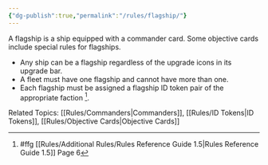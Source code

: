 ```yaml
---
{"dg-publish":true,"permalink":"/rules/flagship/"}
---
```


A flagship is a ship equipped with a commander card. Some objective cards include special rules for flagships.

- Any ship can be a flagship regardless of the upgrade icons in its upgrade bar.
- A fleet must have one flagship and cannot have more than one.
- Each flagship must be assigned a flagship ID token pair of the appropriate faction [^1].

Related Topics: [[Rules/Commanders\|Commanders]], [[Rules/ID Tokens\|ID Tokens]], [[Rules/Objective Cards\|Objective Cards]]

[^1]: #ffg [[Rules/Additional Rules/Rules Reference Guide 1.5\|Rules Reference Guide 1.5]] Page 6
